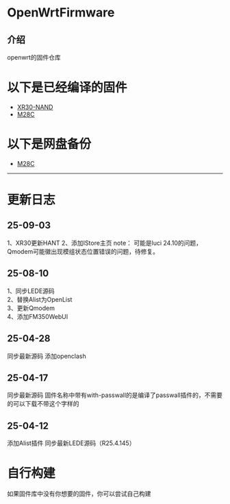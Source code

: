 # OpenWrtFirmware

## 介绍
openwrt的固件仓库

# 以下是已经编译的固件
- [XR30-NAND](https://gitee.com/kcro/openwrt-firmware/releases)
- [M28C](https://gitee.com/kcro/openwrt-firmware/releases)

# 以下是网盘备份
- [M28C](https://alist.u460316.nyat.app:41122/openWRT/M28C)

--- 

# 更新日志
## 25-09-03
1、XR30更新HANT
2、添加IStore主页
note： 可能是luci 24.10的问题，Qmodem可能徽出现模组状态位置错误的问题，待修复。

## 25-08-10
1、同步LEDE源码   
2、替换Alist为OpenList   
3、更新Qmodem   
4、添加FM350WebUI   

## 25-04-28
同步最新源码
添加openclash

## 25-04-17
同步最新源码
固件名称中带有with-passwall的是编译了passwall插件的，不需要的可以下载不带这个字样的

## 25-04-12
添加Alist插件
同步最新LEDE源码（R25.4.145）

# 自行构建
如果固件库中没有你想要的固件，你可以尝试自己构建
